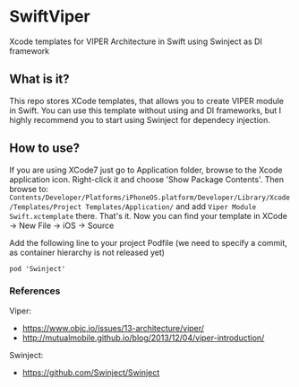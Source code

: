 # SwiftViper
Xcode templates for VIPER Architecture in Swift using Swinject as DI framework

## What is it? ##
This repo stores XCode templates, that allows you to create VIPER module in Swift. You can use this template without using and DI frameworks, but I highly recommend you to start using Swinject for dependecy injection.

## How to use? ##
If you are using XCode7 just go to Application folder, browse to the Xcode application icon.  Right-click it and choose 'Show Package Contents'. Then browse to: `Contents/Developer/Platforms/iPhoneOS.platform/Developer/Library/Xcode/Templates/Project Templates/Application/` and add `Viper Module Swift.xctemplate` there. That's it. Now you can find your template in XCode -> New File -> iOS -> Source

Add the following line to your project Podfile (we need to specify a commit, as container hierarchy is not released yet)

```
pod 'Swinject'
```

### References ###
Viper: 
 - https://www.objc.io/issues/13-architecture/viper/
 - http://mutualmobile.github.io/blog/2013/12/04/viper-introduction/

Swinject:
 - https://github.com/Swinject/Swinject

